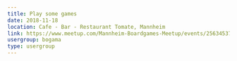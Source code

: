 ```yaml
---
title: Play some games
date: 2018-11-18
location: Cafe - Bar - Restaurant Tomate, Mannheim
link: https://www.meetup.com/Mannheim-Boardgames-Meetup/events/256345371/
usergroup: bogama
type: usergroup
---
```

